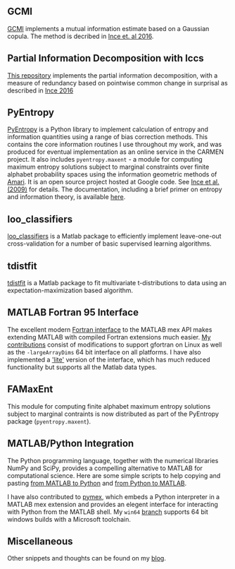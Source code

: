 ## GCMI

[GCMI](https://github.com/robince/gcmi) implements a mutual information estimate based on a Gaussian copula. The method is decribed in [Ince et. al 2016](http://dx.doi.org/10.1101/043745). 

## Partial Information Decomposition with Iccs

[This repository](https://github.com/robince/partial-info-decomp) implements the partial information decomposition, with a measure of redundancy based on pointwise common change in surprisal as described in [Ince 2016](http://arxiv.org/abs/1602.05063)

## PyEntropy
[PyEntropy](http://code.google.com/p/pyentropy/) is a Python library to implement calculation of entropy and information quantities using a range of bias correction methods. This contains the core information routines I use throughout my work, and was produced for eventual implementation as an online service in the CARMEN project. It also includes `pyentropy.maxent` - a module for computing maximum entropy solutions subject to marginal constraints over finite alphabet probability spaces using the information geometric methods of [Amari](http://www.brain.riken.jp/labs/mns/amari/home-E.html). It is an open source project hosted at Google code. See [Ince et al. (2009)](research.html#ince2009pfi) for details. The documentation, including a brief primer on entropy and information theory, is available [here](http://robince.github.com/pyentropy).

## loo\_classifiers
[loo\_classifiers](https://github.com/robince/loo_classifiers) is a Matlab package to efficiently implement leave-one-out cross-validation for a number of basic supervised learning algorithms. 

## tdistfit
[tdistfit](https://github.com/robince/tdistfit) is a Matlab package to fit multivariate t-distributions to data using an expectation-maximization based algorithm.

## MATLAB Fortran 95 Interface
The excellent modern [Fortran
interface](http://www.mathworks.com/matlabcentral/fileexchange/25934-fortran-95-interface-to-matlab-api-with-extras)
to the MATLAB mex API makes extending MATLAB with compiled Fortran extensions
much easier. 
[My contributions](https://github.com/robince/MatlabAPI) consist of
modifications to support gfortran on Linux as well as the `-largeArrayDims` 64 bit
interface on all platforms.
I have also implemented a ['lite'](https://github.com/robince/MatlabAPI_lite) version of the interface, which has much reduced functionality but supports all the Matlab data types. 

## FAMaxEnt
This module for computing finite alphabet maximum entropy solutions subject to marginal contraints is now distributed as part of the PyEntropy package (`pyentropy.maxent`).

## MATLAB/Python Integration
The Python programming language, together with the numerical libraries NumPy and SciPy, provides a compelling alternative to MATLAB for computational science. Here are some simple scripts to help copying and pasting [from MATLAB to Python](http://www.mathworks.com/matlabcentral/fileexchange/24087) and [from Python to MATLAB](http://codepad.org/MVYCM0AJ).

I have also contributed to [pymex](https://github.com/kw/pymex), which embeds a
Python interpreter in a MATLAB mex extension and provides an elegent interface
for interacting with Python from the MATLAB shell. 
My `win64` [branch](https://github.com/robince/pymex/tree/win64) supports 64
bit windows builds with a Microsoft toolchain.

## Miscellaneous
Other snippets and thoughts can be found on my [blog](blog/category/code).

<!-- vim: set ts=2 sw=2 ft=mkd :-->
